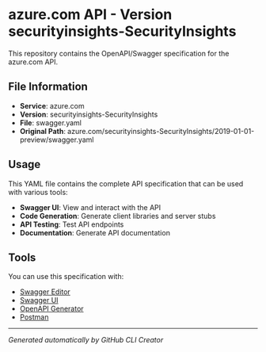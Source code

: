 # azure.com API - Version securityinsights-SecurityInsights

This repository contains the OpenAPI/Swagger specification for the azure.com API.

## File Information

- **Service**: azure.com
- **Version**: securityinsights-SecurityInsights
- **File**: swagger.yaml
- **Original Path**: azure.com/securityinsights-SecurityInsights/2019-01-01-preview/swagger.yaml

## Usage

This YAML file contains the complete API specification that can be used with various tools:

- **Swagger UI**: View and interact with the API
- **Code Generation**: Generate client libraries and server stubs
- **API Testing**: Test API endpoints
- **Documentation**: Generate API documentation

## Tools

You can use this specification with:

- [Swagger Editor](https://editor.swagger.io/)
- [Swagger UI](https://swagger.io/tools/swagger-ui/)
- [OpenAPI Generator](https://openapi-generator.tech/)
- [Postman](https://www.postman.com/)

---

*Generated automatically by GitHub CLI Creator*
